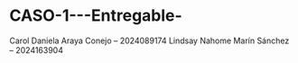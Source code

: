 # CASO-1---Entregable-
Carol Daniela Araya Conejo – 2024089174  Lindsay Nahome Marín Sánchez – 2024163904 
